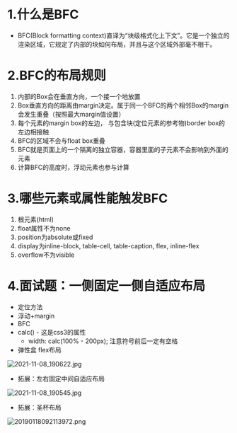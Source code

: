 <a name="NR7lW"></a>
# 1.什么是BFC
   - BFC(Block formatting context)直译为“块级格式化上下文”。它是一个独立的渲染区域，它规定了内部的块如何布局，并且与这个区域外部毫不相干。
<a name="F6qtg"></a>
# 2.BFC的布局规则

   1. 内部的Box会在垂直方向，一个接一个地放置
   2. Box垂直方向的距离由margin决定。属于同一个BFC的两个相邻Box的margin会发生重叠（按照最大margin值设置）
   3. 每个元素的margin box的左边， 与包含块(定位元素的参考物)border box的左边相接触
   4. BFC的区域不会与float box重叠
   5. BFC就是页面上的一个隔离的独立容器，容器里面的子元素不会影响到外面的元素
   6. 计算BFC的高度时，浮动元素也参与计算
<a name="VhKdu"></a>
# 3.哪些元素或属性能触发BFC

   1. 根元素(html)
   2. float属性不为none
   3. position为absolute或fixed
   4. display为inline-block, table-cell, table-caption, flex, inline-flex
   5. overflow不为visible
<a name="PZG0J"></a>
# 4.面试题：一侧固定一侧自适应布局

- 定位方法
- 浮动+margin
- BFC
- calc() - 这是css3的属性
   - width: calc(100% - 200px); 注意符号前后一定有空格
- 弹性盒 flex布局

![2021-11-08_190622.jpg](https://cdn.nlark.com/yuque/0/2021/jpeg/22608300/1636369595487-fff3c4c8-b794-4530-ac4c-12c5a6f7118d.jpeg#averageHue=%23fefe00&clientId=uf239542f-acb1-4&from=ui&height=441&id=u1c948711&originHeight=1339&originWidth=2427&originalType=binary&ratio=1&rotation=0&showTitle=false&size=44094&status=done&style=none&taskId=u3d4f6049-60ed-446e-af88-de3542f8b1e&title=&width=800)

- 拓展：左右固定中间自适应布局

![2021-11-08_190545.jpg](https://cdn.nlark.com/yuque/0/2021/jpeg/22608300/1636369556620-d0a2cc23-793a-4404-b6e4-ccee6713f2ee.jpeg#averageHue=%23feb078&clientId=uf239542f-acb1-4&from=ui&height=392&id=u5d4ecca5&originHeight=1186&originWidth=2418&originalType=binary&ratio=1&rotation=0&showTitle=false&size=42449&status=done&style=none&taskId=ud7e36978-88c4-48d6-bf1b-566e9a59300&title=&width=800)

- 拓展：圣杯布局

![20190118092113972.png](https://cdn.nlark.com/yuque/0/2021/png/22608300/1636369381213-bd0e6060-ac41-4f09-84ec-f1069ff6832d.png#averageHue=%23aa998d&clientId=uf239542f-acb1-4&from=ui&height=317&id=u4cb87f87&originHeight=420&originWidth=1060&originalType=binary&ratio=1&rotation=0&showTitle=false&size=17223&status=done&style=none&taskId=u93bf9f4a-4c53-4d63-b275-9cfd08f4886&title=&width=800)

